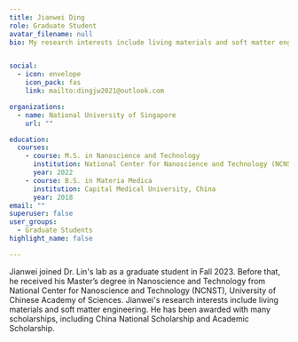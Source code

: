 ```yaml
---
title: Jianwei Ding
role: Graduate Student
avatar_filename: null
bio: My research interests include living materials and soft matter engineering


social:
  - icon: envelope
    icon_pack: fas
    link: mailto:dingjw2021@outlook.com

organizations:
  - name: National University of Singapore
    url: ""

education:
  courses:
    - course: M.S. in Nanoscience and Technology
      institution: National Center for Nanoscience and Technology (NCNST), Chinese Academy of Science, China
      year: 2022
    - course: B.S. in Materia Medica
      institution: Capital Medical University, China
      year: 2018
email: ""      
superuser: false
user_groups:
  - Graduate Students
highlight_name: false

---
```

Jianwei joined Dr. Lin's lab as a graduate student in Fall 2023. Before that, he received his Master’s degree in Nanoscience and Technology from National Center for Nanoscience and Technology (NCNST), University of Chinese Academy of Sciences. Jianwei's research interests include living materials and soft matter engineering. He has been awarded with many scholarships, including China National Scholarship and Academic Scholarship.
